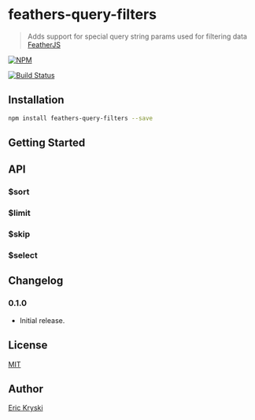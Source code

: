 feathers-query-filters
=========================

> Adds support for special query string params used for filtering data [FeatherJS](https://github.com/feathersjs)

[![NPM](https://nodei.co/npm/feathers-query-filters.png?downloads=true&stars=true)](https://nodei.co/npm/feathers-query-filters/)

[![Build Status](https://travis-ci.org/feathersjs/feathers-query-filters.png?branch=master)](https://travis-ci.org/feathersjs/feathers-query-filters)

## Installation

```bash
npm install feathers-query-filters --save
```

## Getting Started


## API

### $sort

### $limit

### $skip

### $select

## Changelog

### 0.1.0
* Initial release.

## License

[MIT](LICENSE)

## Author

[Eric Kryski](https://github.com/ekryski)
